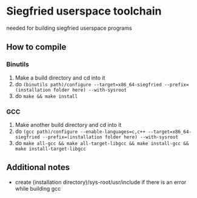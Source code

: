 # Siegfried userspace toolchain

needed for building siegfried userspace programs

## How to compile

### Binutils

1. Make a build directory and cd into it
2. do ``(binutils path)/configure --target=x86_64-siegfried --prefix=(installation folder here) --with-sysroot``
3. do ``make && make install``

### GCC

1. Make another build directory and cd into it
2. do ``(gcc path)/configure --enable-languages=c,c++ --target=x86_64-siegfried --prefix=(installation folder here) --with-sysroot``
3. do ``make all-gcc && make all-target-libgcc && make install-gcc && make install-target-libgcc``


## Additional notes

* create (installation directory)/sys-root/usr/include if there is an error while building gcc

